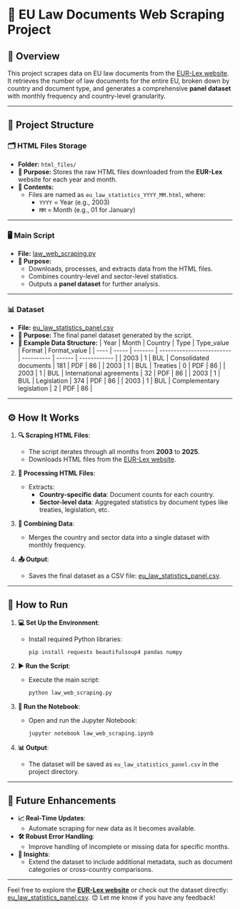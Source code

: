 # 📄 EU Law Documents Web Scraping Project

## 🌟 Overview

This project scrapes data on EU law documents from the [EUR-Lex website](https://eur-lex.europa.eu/statistics/eu-law-statistics.html/statistics/). It retrieves the number of law documents for the entire EU, broken down by country and document type, and generates a comprehensive **panel dataset** with monthly frequency and country-level granularity.


---

## 📂 Project Structure

### 🗂 **HTML Files Storage**
- **Folder:** `html_files/`
- **📌 Purpose:** Stores the raw HTML files downloaded from the **EUR-Lex** website for each year and month.
- **📁 Contents:**
  - Files are named as `eu_law_statistics_YYYY_MM.html`, where:
    - `YYYY` = Year (e.g., 2003)
    - `MM` = Month (e.g., 01 for January)

---

### 🖥️ **Main Script**
- **File:** [law_web_scraping.py](./law_web_scraping.py)
- **📌 Purpose:**
  - Downloads, processes, and extracts data from the HTML files.
  - Combines country-level and sector-level statistics.
  - Outputs a **panel dataset** for further analysis.

---

### 📊 **Dataset**
- **File:** [eu_law_statistics_panel.csv](./eu_law_statistics_panel.csv)
- **📌 Purpose:** The final panel dataset generated by the script.
- **🔗 Example Data Structure:**
  | Year | Month | Country | Type                      | Type_value | Format | Format_value |
  | ---- | ----- | ------- | ------------------------- | ---------- | ------ | ------------ |
  | 2003 | 1     | BUL     | Consolidated documents    | 181        | PDF    | 86           |
  | 2003 | 1     | BUL     | Treaties                  | 0          | PDF    | 86           |
  | 2003 | 1     | BUL     | International agreements  | 32         | PDF    | 86           |
  | 2003 | 1     | BUL     | Legislation               | 374        | PDF    | 86           |
  | 2003 | 1     | BUL     | Complementary legislation | 2          | PDF    | 86           |

---

## ⚙️ How It Works

1. **🔍 Scraping HTML Files**:
   - The script iterates through all months from **2003** to **2025**.
   - Downloads HTML files from the [EUR-Lex website](https://eur-lex.europa.eu/statistics/eu-law-statistics.html/statistics//statistics/).

2. **📂 Processing HTML Files**:
   - Extracts:
     - **Country-specific data**: Document counts for each country.
     - **Sector-level data**: Aggregated statistics by document types like treaties, legislation, etc.

3. **🔗 Combining Data**:
   - Merges the country and sector data into a single dataset with monthly frequency.

4. **📤 Output**:
   - Saves the final dataset as a CSV file: [eu_law_statistics_panel.csv](./eu_law_statistics_panel.csv).

---

## 🚀 How to Run

1. **💻 Set Up the Environment**:
   - Install required Python libraries:
     ```bash
     pip install requests beautifulsoup4 pandas numpy
     ```

2. **▶️ Run the Script**:
   - Execute the main script:
     ```bash
     python law_web_scraping.py
     ```

3. **📒 Run the Notebook**:
   - Open and run the Jupyter Notebook:
     ```bash
     jupyter notebook law_web_scraping.ipynb
     ```

4. **📊 Output**:
   - The dataset will be saved as `eu_law_statistics_panel.csv` in the project directory.

---

## 🔮 Future Enhancements

- **📈 Real-Time Updates**:
  - Automate scraping for new data as it becomes available.
- **🛠️ Robust Error Handling**:
  - Improve handling of incomplete or missing data for specific months.
- **🧠 Insights**:
  - Extend the dataset to include additional metadata, such as document categories or cross-country comparisons.

---

Feel free to explore the **[EUR-Lex website](https://eur-lex.europa.eu/statistics/eu-law-statistics.html/statistics//statistics/)** or check out the dataset directly: [eu_law_statistics_panel.csv](./eu_law_statistics_panel.csv). 😊 Let me know if you have any feedback!
